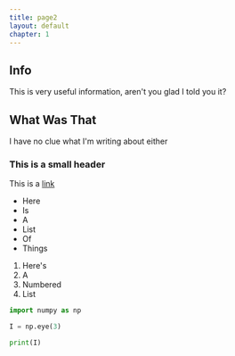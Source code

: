 ```yaml
---
title: page2
layout: default
chapter: 1
---
```


Info
----

This is very useful information, aren't you glad I told you it?

What Was That
-------------

I have no clue what I'm writing about either

### This is a small header
This is a [link](http://google.com)

- Here
- Is 
- A
- List
- Of
- Things

1. Here's
2. A
3. Numbered
4. List

```python
import numpy as np

I = np.eye(3)

print(I)
```
